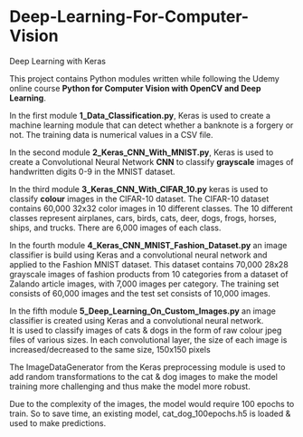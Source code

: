 # Deep-Learning-For-Computer-Vision
Deep Learning with Keras

This project contains Python modules written while following the Udemy online course **Python for Computer Vision with OpenCV and Deep Learning**. 

In the first module **1_Data_Classification.py**, Keras is used to create a machine learning module that can detect whether a banknote is a forgery or not.  The training data is numerical values in a CSV file.

In the second module **2_Keras_CNN_With_MNIST.py**, Keras is used to create a Convolutional Neural Network **CNN** to classify **grayscale** images of handwritten digits 0-9 in the MNIST dataset. 

In the third module **3_Keras_CNN_With_CIFAR_10.py** keras is used to classify **colour** images in the CIFAR-10 dataset. The CIFAR-10 dataset contains 60,000 32x32 color images in 10 different classes. The 10 different classes represent airplanes, cars, birds, cats, deer, dogs, frogs, horses, ships, and trucks. There are 6,000 images of each class.

In the fourth module **4_Keras_CNN_MNIST_Fashion_Dataset.py**  an image classifier is build using Keras and a convolutional neural network 
and applied to the Fashion MNIST dataset.  This dataset contains 70,000 28x28 grayscale images of fashion products from 10 categories 
from a dataset of Zalando article images, with 7,000 images per category.
The training set consists of 60,000 images and the test set consists of 10,000 images. 

In the fifth module **5_Deep_Learning_On_Custom_Images.py**  an image classifier is created using Keras and a convolutional neural network.  
It is used to classify images of cats & dogs in the form of  raw colour jpeg files of various sizes. 
In each convolutional layer, the size of each image is increased/decreased to the same size, 150x150 pixels

The ImageDataGenerator from the Keras preprocessing module is used to add random transformations to the 
cat & dog images to make the model training more challenging and thus make the model more robust. 

Due to the complexity of the images, the model would require 100 epochs to train.
So to save time, an existing model, cat_dog_100epochs.h5 is loaded & used to make
predictions. 
